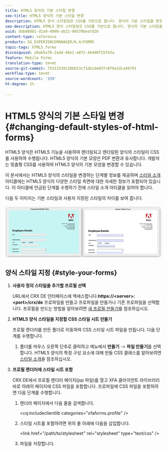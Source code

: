 ```yaml
---
title: HTML5 양식의 기본 스타일 변경
seo-title: HTML5 양식의 기본 스타일 변경
description: HTML5 양식 스타일링은 CSS를 기반으로 합니다. 양식의 기본 스타일을 변경할 수 있습니다.
seo-description: HTML5 양식 스타일링은 CSS를 기반으로 합니다. 양식의 기본 스타일을 변경할 수 있습니다.
uuid: dab888b1-d1a9-4990-ab21-96570beafd26
content-type: reference
products: SG_EXPERIENCEMANAGER/6.4/FORMS
topic-tags: hTML5_forms
discoiquuid: a9ab5a78-2add-46e1-a8f2-444d0f25f43a
feature: Mobile Forms
translation-type: tm+mt
source-git-commit: 75312539136bb53cf1db1de03fc0f9a1dca49791
workflow-type: tm+mt
source-wordcount: '339'
ht-degree: 1%

---
```



# HTML5 양식의 기본 스타일 변경 {#changing-default-styles-of-html-forms}

HTML5 양식은 HTML5 기능을 사용하여 렌더링되고 렌더링된 양식의 스타일이 CSS를 사용하여 수행됩니다. HTML5 양식의 기본 모양은 PDF 변환과 유사합니다. 개발자는 맞춤형 CSS를 사용하여 HTML5 양식의 기본 모양을 변경할 수 있습니다.

이 문서에서는 HTML5 양식의 스타일을 변경하는 단계별 정보를 제공하며 [스타일 소개](/help/forms/using/css-styles.md) 아티클에는 HTML5 양식의 다양한 스타일 측면에 대한 자세한 정보가 포함되어 있습니다. 이 아티클에 언급된 단계를 수행하기 전에 스타일 소개 아티클을 읽어야 합니다.

다음 두 이미지는 기본 스타일과 사용자 지정된 스타일의 차이를 보여 줍니다.

![pictures-002-small](assets/pictures-002-small.png)

## 양식 스타일 지정 {#style-your-forms}

1. **사용자 정의 스타일을 추가할 프로필 선택**

   URL에서 CRX DE 인터페이스에 액세스합니다.**https://&lt;server>:&lt;port>/crx/de** 프로파일을 만들고 프로파일을 만들거나 기존 프로파일을 선택합니다. 프로필을 만드는 방법을 알아보려면 [새 프로필 만들기](/help/forms/using/custom-profile.md)를 참조하십시오.

1. **HTML5 양식 스타일을 지정할 CSS 스타일 시트 만들기**

   프로필 렌더러를 만든 폴더로 이동하여 CSS 스타일 시트 파일을 만듭니다. 다음 단계를 수행합니다.

   1. 폴더를 마우스 오른쪽 단추로 클릭하고 메뉴에서 **만들기** -> **파일 만들기**&#x200B;를 선택합니다.
   HTML5 양식의 특정 구성 요소에 대해 만들 CSS 클래스를 알아보려면 [스타일 소개](/help/forms/using/css-styles.md)을 참조하십시오.

1. **프로필 렌더러에 스타일 시트 포함**

   CRX DE에서 프로필 렌더러 페이지(jsp 파일)를 열고 XFA 클라이언트 라이브러리 바로 아래의 페이지에 CSS 파일을 포함합니다. 프로파일에 CSS 파일을 포함하려면 다음 단계를 수행합니다.

   1. 렌더러 페이지에서 다음 줄을 검색합니다.

      &lt;cq:includeclientlib categories=&quot;xfaforms.profile&quot; />

   1. 스타일 시트를 포함하려면 위의 줄 아래에 다음을 삽입합니다.

      &lt;link href=&quot;/path/to/stylesheet&quot; rel=&quot;stylesheet&quot; type=&quot;text/css&quot; />

   1. 파일을 저장합니다.

